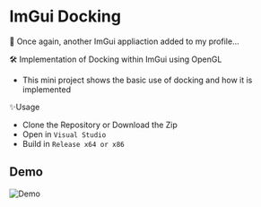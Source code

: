 
# ImGui Docking

🤣 Once again, another ImGui appliaction added to my profile...

🛠 Implementation of Docking within ImGui using OpenGL
- This mini project shows the basic use of docking and how it is implemented

✨Usage
- Clone the Repository or Download the Zip
- Open in ``` Visual Studio ```
- Build in ``` Release x64 or x86 ```






## Demo

![Demo](https://i.imgur.com/X7IoapN.png)


